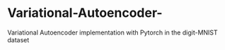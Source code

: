 # Variational-Autoencoder-
Variational Autoencoder implementation with Pytorch in the digit-MNIST dataset
